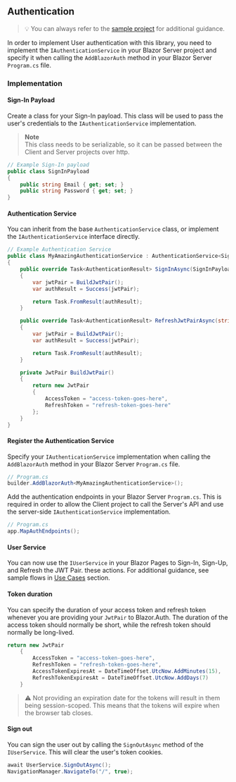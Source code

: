 ## Authentication

> 💡
> You can always refer to the [sample project](https://github.com/BitzArt/Blazor.Auth/tree/main/sample) for additional guidance.

In order to implement User authentication with this library, you need to implement the `IAuthenticationService` in your Blazor Server project and specify it when calling the `AddBlazorAuth` method in your Blazor Server `Program.cs` file.

### Implementation

#### Sign-In Payload

Create a class for your Sign-In payload. This class will be used to pass the user's credentials to the `IAuthenticationService` implementation.

> **Note**  
> This class needs to be serializable, so it can be passed between the Client and Server projects over http.

```csharp
// Example Sign-In payload
public class SignInPayload
{
    public string Email { get; set; }
    public string Password { get; set; }
}
```

#### Authentication Service

You can inherit from the base `AuthenticationService` class, or implement the `IAuthenticationService` interface directly.

```csharp
// Example Authentication Service
public class MyAmazingAuthenticationService : AuthenticationService<SignInPayload>
{
    public override Task<AuthenticationResult> SignInAsync(SignInPayload signInPayload, CancellationToken cancellationToken = default)
    {
        var jwtPair = BuildJwtPair();
        var authResult = Success(jwtPair);

        return Task.FromResult(authResult);
    }

    public override Task<AuthenticationResult> RefreshJwtPairAsync(string refreshToken, CancellationToken cancellationToken = default)
    {
        var jwtPair = BuildJwtPair();
        var authResult = Success(jwtPair);

        return Task.FromResult(authResult);
    }

    private JwtPair BuildJwtPair()
    {
        return new JwtPair
        {
            AccessToken = "access-token-goes-here",
            RefreshToken = "refresh-token-goes-here"
        };
    }
}
```

#### Register the Authentication Service

Specify your `IAuthenticationService` implementation when calling the `AddBlazorAuth` method in your Blazor Server `Program.cs` file.

```csharp
// Program.cs
builder.AddBlazorAuth<MyAmazingAuthenticationService>();
```

Add the authentication endpoints in your Blazor Server `Program.cs`. This is required in order to allow the Client project to call the Server's API and use the server-side `IAuthenticationService` implementation.

```csharp
// Program.cs
app.MapAuthEndpoints();
```

#### User Service

You can now use the `IUserService` in your Blazor Pages to Sign-In, Sign-Up, and Refresh the JWT Pair.  these actions.
For additional guidance, see sample flows in [Use Cases](04.use-cases.md) section.

#### Token duration

You can specify the duration of your access token and refresh token whenever you are providing your `JwtPair` to Blazor.Auth. The duration of the access token should normally be short, while the refresh token should normally be long-lived.

```csharp
return new JwtPair
    {
        AccessToken = "access-token-goes-here",
        RefreshToken = "refresh-token-goes-here",
        AccessTokenExpiresAt = DateTimeOffset.UtcNow.AddMinutes(15),
        RefreshTokenExpiresAt = DateTimeOffset.UtcNow.AddDays(7)
    }
```

> ⚠️
> Not providing an expiration date for the tokens will result in them being session-scoped. This means that the tokens will expire when the browser tab closes.

#### Sign out

You can sign the user out by calling the `SignOutAsync` method of the `IUserService`. This will clear the user's token cookies.

```csharp
await UserService.SignOutAsync();
NavigationManager.NavigateTo("/", true);
```

